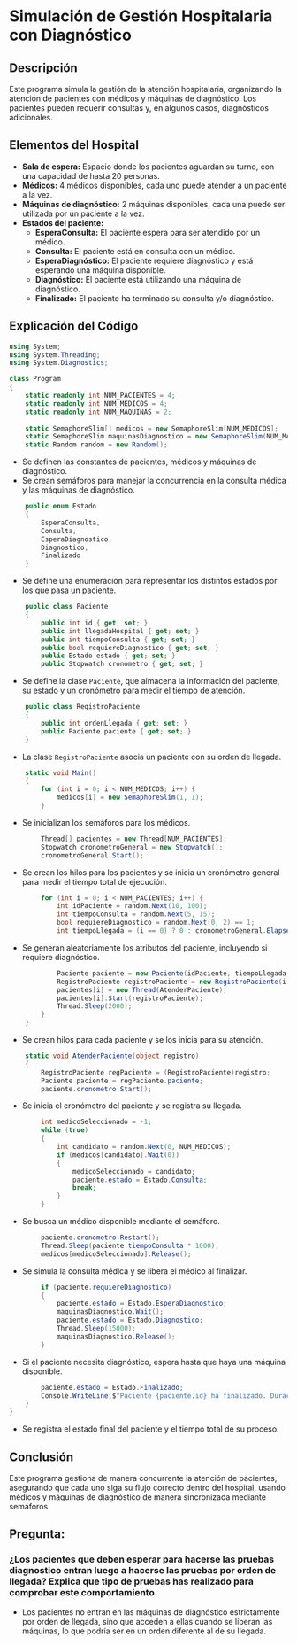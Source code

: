 # Simulación de Gestión Hospitalaria con Diagnóstico

## Descripción

Este programa simula la gestión de la atención hospitalaria, organizando la atención de pacientes con médicos y máquinas de diagnóstico. Los pacientes pueden requerir consultas y, en algunos casos, diagnósticos adicionales.

## Elementos del Hospital

- **Sala de espera:** Espacio donde los pacientes aguardan su turno, con una capacidad de hasta 20 personas.
- **Médicos:** 4 médicos disponibles, cada uno puede atender a un paciente a la vez.
- **Máquinas de diagnóstico:** 2 máquinas disponibles, cada una puede ser utilizada por un paciente a la vez.
- **Estados del paciente:**
  - **EsperaConsulta:** El paciente espera para ser atendido por un médico.
  - **Consulta:** El paciente está en consulta con un médico.
  - **EsperaDiagnóstico:** El paciente requiere diagnóstico y está esperando una máquina disponible.
  - **Diagnóstico:** El paciente está utilizando una máquina de diagnóstico.
  - **Finalizado:** El paciente ha terminado su consulta y/o diagnóstico.

## Explicación del Código

```csharp
using System;
using System.Threading;
using System.Diagnostics;

class Program
{
    static readonly int NUM_PACIENTES = 4;
    static readonly int NUM_MEDICOS = 4;
    static readonly int NUM_MAQUINAS = 2;
    
    static SemaphoreSlim[] medicos = new SemaphoreSlim[NUM_MEDICOS];
    static SemaphoreSlim maquinasDiagnostico = new SemaphoreSlim(NUM_MAQUINAS, NUM_MAQUINAS);
    static Random random = new Random();
```
- Se definen las constantes de pacientes, médicos y máquinas de diagnóstico.
- Se crean semáforos para manejar la concurrencia en la consulta médica y las máquinas de diagnóstico.

```csharp
    public enum Estado
    {
        EsperaConsulta,
        Consulta,
        EsperaDiagnostico,
        Diagnostico,
        Finalizado
    }
```
- Se define una enumeración para representar los distintos estados por los que pasa un paciente.

```csharp
    public class Paciente
    {
        public int id { get; set; }
        public int llegadaHospital { get; set; }
        public int tiempoConsulta { get; set; }
        public bool requiereDiagnostico { get; set; }
        public Estado estado { get; set; }
        public Stopwatch cronometro { get; set; }
```
- Se define la clase `Paciente`, que almacena la información del paciente, su estado y un cronómetro para medir el tiempo de atención.

```csharp
    public class RegistroPaciente
    {
        public int ordenLlegada { get; set; }
        public Paciente paciente { get; set; }
    }
```
- La clase `RegistroPaciente` asocia un paciente con su orden de llegada.

```csharp
    static void Main()
    {
        for (int i = 0; i < NUM_MEDICOS; i++) {
            medicos[i] = new SemaphoreSlim(1, 1);
        }
```
- Se inicializan los semáforos para los médicos.

```csharp
        Thread[] pacientes = new Thread[NUM_PACIENTES];
        Stopwatch cronometroGeneral = new Stopwatch();
        cronometroGeneral.Start();
```
- Se crean los hilos para los pacientes y se inicia un cronómetro general para medir el tiempo total de ejecución.

```csharp
        for (int i = 0; i < NUM_PACIENTES; i++) {
            int idPaciente = random.Next(10, 100);
            int tiempoConsulta = random.Next(5, 15);
            bool requiereDiagnostico = random.Next(0, 2) == 1;
            int tiempoLlegada = (i == 0) ? 0 : cronometroGeneral.Elapsed.Seconds;
```
- Se generan aleatoriamente los atributos del paciente, incluyendo si requiere diagnóstico.

```csharp
            Paciente paciente = new Paciente(idPaciente, tiempoLlegada, tiempoConsulta, requiereDiagnostico);
            RegistroPaciente registroPaciente = new RegistroPaciente(i + 1, paciente);
            pacientes[i] = new Thread(AtenderPaciente);
            pacientes[i].Start(registroPaciente);
            Thread.Sleep(2000);
        }
    }
```
- Se crean hilos para cada paciente y se los inicia para su atención.

```csharp
    static void AtenderPaciente(object registro)
    {
        RegistroPaciente regPaciente = (RegistroPaciente)registro;
        Paciente paciente = regPaciente.paciente;
        paciente.cronometro.Start();
```
- Se inicia el cronómetro del paciente y se registra su llegada.

```csharp
        int medicoSeleccionado = -1;
        while (true)
        {
            int candidato = random.Next(0, NUM_MEDICOS);
            if (medicos[candidato].Wait(0))
            {
                medicoSeleccionado = candidato;
                paciente.estado = Estado.Consulta;
                break;
            }
        }
```
- Se busca un médico disponible mediante el semáforo.

```csharp
        paciente.cronometro.Restart();
        Thread.Sleep(paciente.tiempoConsulta * 1000);
        medicos[medicoSeleccionado].Release();
```
- Se simula la consulta médica y se libera el médico al finalizar.

```csharp
        if (paciente.requiereDiagnostico)
        {
            paciente.estado = Estado.EsperaDiagnostico;
            maquinasDiagnostico.Wait();
            paciente.estado = Estado.Diagnostico;
            Thread.Sleep(15000);
            maquinasDiagnostico.Release();
        }
```
- Si el paciente necesita diagnóstico, espera hasta que haya una máquina disponible.

```csharp
        paciente.estado = Estado.Finalizado;
        Console.WriteLine($"Paciente {paciente.id} ha finalizado. Duración total: {paciente.cronometro.Elapsed.Seconds} segundos.");
    }
}
```
- Se registra el estado final del paciente y el tiempo total de su proceso.

## Conclusión

Este programa gestiona de manera concurrente la atención de pacientes, asegurando que cada uno siga su flujo correcto dentro del hospital, usando médicos y máquinas de diagnóstico de manera sincronizada mediante semáforos.


## Pregunta:
### ¿Los pacientes que deben esperar para hacerse las pruebas diagnostico entran luego a hacerse las pruebas por orden de llegada? Explica que tipo de pruebas has realizado para comprobar este comportamiento. 
- Los pacientes no entran en las máquinas de diagnóstico estrictamente por orden de llegada, sino que acceden a ellas cuando se liberan las máquinas, lo que podría ser en un orden diferente al de su llegada.

